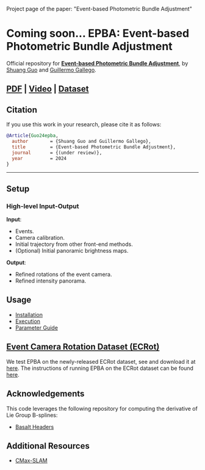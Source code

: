 Project page of the paper: "Event-based Photometric Bundle Adjustment"

# Coming soon... EPBA: Event-based Photometric Bundle Adjustment
Official repository for [**Event-based Photometric Bundle Adjustment**](), by [Shuang Guo](https://shuang1997.github.io) and [Guillermo Gallego](https://sites.google.com/view/guillermogallego).
<h2 align="left">

[PDF]() | [Video]() | [Dataset](https://github.com/tub-rip/ECRot) 
</h2>

<!-- [![Event-based Photometric Bundle Adjustment](docs/img/video_cover.jpg)](https://youtu.be/69dvoqSKCYg) -->


## Citation

If you use this work in your research, please cite it as follows:

```bibtex
@Article{Guo24epba,
  author        = {Shuang Guo and Guillermo Gallego},
  title         = {Event-based Photometric Bundle Adjustment},
  journal       = {(under review)},
  year          = 2024
}
```

-------
## Setup

### High-level Input-Output

**Input**:
- Events.
- Camera calibration.
- Initial trajectory from other front-end methods.
- (Optional) Initial panoramic brightness maps.

**Output**:
- Refined rotations of the event camera.
- Refined intensity panorama.

## Usage
- [Installation](docs/installation.md)
- [Execution](docs/execution.md)
- [Parameter Guide](docs/parameters.md)

## [Event Camera Rotation Dataset (ECRot)](https://github.com/tub-rip/ECRot)

We test EPBA on the newly-released ECRot dataset, see and download it at [here](https://github.com/tub-rip/ECRot). The instructions of running EPBA on the ECRot dataset can be found [here](docs/execution.md).

## Acknowledgements

This code leverages the following repository for computing the derivative of Lie Group B-splines:
- [Basalt Headers](https://gitlab.com/VladyslavUsenko/basalt-headers)


## Additional Resources

* [CMax-SLAM](https://github.com/tub-rip/cmax_slam)
